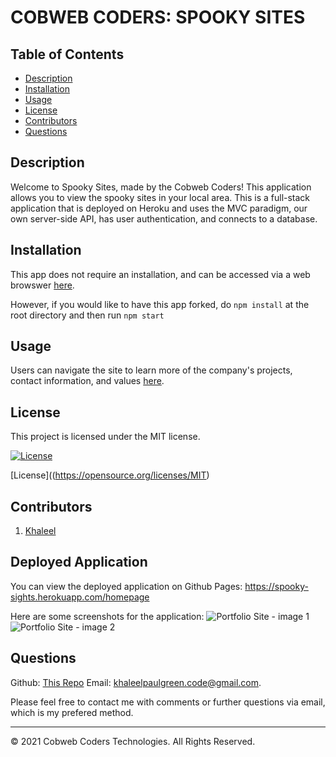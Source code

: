 # COBWEB CODERS: SPOOKY SITES
  ## Table of Contents
  * [Description](#description)
  * [Installation](#installation)
  * [Usage](#usage)
  * [License](#license)
  * [Contributors](#contributors)
  * [Questions](#questions)

  ## Description
Welcome to Spooky Sites, made by the Cobweb Coders! This application allows you to view the spooky sites in your local area. This is a full-stack application that is deployed on Heroku and uses the MVC paradigm, our own server-side API, has user authentication, and connects to a database.

  ## Installation 
  This app does not require an installation, and can be accessed via a web browswer [here](https://cogentgas.herokuapp.com/).

  However, if you would like to have this app forked, do `npm install` at the root directory and then run `npm start`

  ## Usage 
  Users can navigate the site to learn more of the company's projects, contact information, and values [here](https://cogentgas.herokuapp.com/).

## License
  This project is licensed under the MIT license.
  
  [![License](https://img.shields.io/badge/License-MIT-blue.svg)](https://opensource.org/licenses/MIT)
  
  [License]((https://opensource.org/licenses/MIT)

  ## Contributors

  1. [Khaleel](https://github.com/khaleelpaul-green)

  ## Deployed Application

You can view the deployed application on Github Pages:
<https://spooky-sights.herokuapp.com/homepage>

Here are some screenshots for the application:
![Portfolio Site - image 1](./screenshot1.png)
![Portfolio Site - image 2](./screenshot2.png)


  ## Questions

  Github: [This Repo](https://github.com/khaleelpaul-green/cogent-appliance-site)
  Email: [khaleelpaulgreen.code@gmail.com](mailto:khaleelpaulgreen.code@gmail.com).

Please feel free to contact me with comments or further questions via email, which is my prefered method.


- - -
© 2021 Cobweb Coders Technologies. All Rights Reserved.